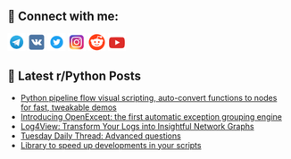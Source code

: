 ## 🔎 Connect with me:
[<img src="https://github.com/bullbesh/bullbesh/blob/main/images/Telegram.png" width="32" height="32" />](https://t.me/bullbesh)
[<img src="https://github.com/bullbesh/bullbesh/blob/main/images/VK.png" width="32" height="32" />](https://vk.com/bullbesh)
[<img src="https://github.com/bullbesh/bullbesh/blob/main/images/Twitter.png" width="32" height="32" />](https://twitter.com/bullbesh1)
[<img src="https://github.com/bullbesh/bullbesh/blob/main/images/Instagram.png" width="32" height="32" />](https://www.instagram.com/bullbesh)
[<img src="https://github.com/bullbesh/bullbesh/blob/main/images/Reddit.png" width="32" height="32" />](https://www.reddit.com/user/bullbesh)
[<img src="https://github.com/bullbesh/bullbesh/blob/main/images/YouTube.png" width="32" height="32" />](https://www.youtube.com/channel/UCtfjRs6uzgq5mfm8S06WTcg)

## 📕 Latest r/Python Posts
<!-- BLOG-POST-LIST:START -->
- [Python pipeline flow visual scripting, auto-convert functions to nodes for fast, tweakable demos](https://www.reddit.com/r/Python/comments/1geuljm/python_pipeline_flow_visual_scripting_autoconvert/)
- [Introducing OpenExcept: the first automatic exception grouping engine](https://www.reddit.com/r/Python/comments/1geo7m7/introducing_openexcept_the_first_automatic/)
- [Log4View: Transform Your Logs into Insightful Network Graphs](https://www.reddit.com/r/Python/comments/1gej7go/log4view_transform_your_logs_into_insightful/)
- [Tuesday Daily Thread: Advanced questions](https://www.reddit.com/r/Python/comments/1geh79w/tuesday_daily_thread_advanced_questions/)
- [Library to speed up developments in your scripts](https://www.reddit.com/r/Python/comments/1gefl8s/library_to_speed_up_developments_in_your_scripts/)
<!-- BLOG-POST-LIST:END -->
